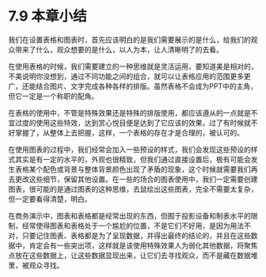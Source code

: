 # 7.9  本章小结

我们在设置表格和图表时，首先应该明白的是我们需要展示的是什么，给我们的观众带来了什么，观众想要的是什么，以人为本，让人清晰明了的去看。

在使用表格的时候，我们需要建立的一种思维就是灵活运用，要知道美是相对的，不美说明你没想到，通过不同功能之间的组合，就可以让表格应用的范围更多更广，还能结合图片、文字完成各种各样的排版。虽然表格不会成为PPT中的主角，但它一定是一个称职的配角。

在表格的使用中，不管是特殊效果还是特殊的排版使用，都应该遵从的一点就是不宜过度的使用这些特效，达到赏心悦目便是达到了它应该的效果，过了有时候就不好掌握了，从整体上去把握，这样，一个表格的存在才是合理的，被认可的。

在使用图表的过程中，我们经常会加入一些预设的样式，我们会发现这些预设的样式其实是有一定的水平的，外观也很精致，但我们通过直接设置后，极有可能会发生表格某个配色或背景与整体背景颜色出现了矛盾的现象，这个时候就需要我们再去更改这些细节，保留其他设置。在一些的场合的图表使用中，我们一定需要创建图表，很可能的是通过图表的这种思维，去鼠绘出这些图表，完全不需要太复杂，但一定要看得清楚，明白。

在商务演示中，图表和表格都是经常出现的东西，但囿于投影设备和制表水平的限制，经常使得图表和表格处于一个尴尬的位置，不是它们不好用，是因为用法不对，只要记住图表、表格都是为了呈现数据，并得出最终的结论的，并且在这些数据中，肯定会有一些突出项，这样就是该使用特殊效果人为弱化其他数据，将聚焦点放在这些数据上，让这些数据显现出来，让它们去寻找观众，而不是藏在数据堆里，被观众寻找。

